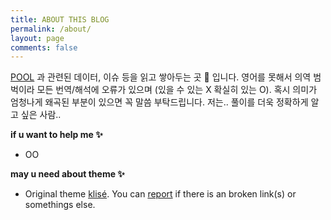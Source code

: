 ```yaml
---
title: ABOUT THIS BLOG
permalink: /about/
layout: page
comments: false
---
```







[POOL](https://www.marvel.com/characters/deadpool-wade-wilson) 과 관련된 데이터, 이슈 등을 읽고 쌓아두는 곳 🎒 입니다. 영어를 못해서 의역 범벅이라 모든 번역/해석에 오류가 있으며 (있을 수 있는 X 확실히 있는 O). 혹시 의미가 엄청나게 왜곡된 부분이 있으면 꼭 말씀 부탁드립니다. 저는.. 풀이를 더욱 정확하게 알고 싶은 사람..  







**if u want to help me ✨**
- OO

**may u need about theme ✨**

- Original theme <a href="https://github.com/piharpi/jekyll-klise" target="_blank" rel="noopener">klisé</a>. You can [report](http://github.com/piharpi/jekyll-klise/issues/new) if there is an broken link(s) or somethings else.
